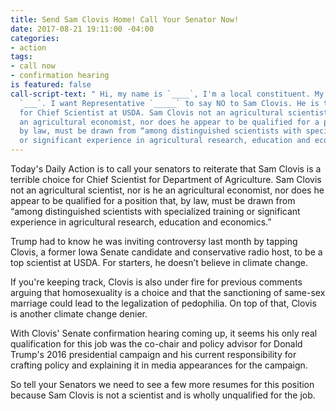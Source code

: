 ```yaml
---
title: Send Sam Clovis Home! Call Your Senator Now!
date: 2017-08-21 19:11:00 -04:00
categories:
- action
tags:
- call now
- confirmation hearing
is featured: false
call-script-text: " Hi, my name is `____`, I'm a local constituent. My zip code is
  `___`. I want Representative `_____` to say NO to Sam Clovis. He is terrible choice
  for Chief Scientist at USDA. Sam Clovis not an agricultural scientist, nor is he
  an agricultural economist, nor does he appear to be qualified for a position that,
  by law, must be drawn from “among distinguished scientists with specialized training
  or significant experience in agricultural research, education and economics.”\n"
---
```


Today's Daily Action is to call your senators to reiterate that Sam Clovis is a terrible choice for Chief Scientist for Department of Agriculture. Sam Clovis not an agricultural scientist, nor is he an agricultural economist, nor does he appear to be qualified for a position that, by law, must be drawn from “among distinguished scientists with specialized training or significant experience in agricultural research, education and economics.”

Trump had to know he was inviting controversy last month by tapping Clovis, a former Iowa Senate candidate and conservative radio host, to be a top scientist at USDA. For starters, he doesn’t believe in climate change.

If you're keeping track, Clovis is also under fire for previous comments arguing that homosexuality is a choice and that the sanctioning of same-sex marriage could lead to the legalization of pedophilia.  On top of that, Clovis is another climate change denier. 

With Clovis' Senate confirmation hearing coming up, it seems his only real qualification for this job was the co-chair and policy advisor for Donald Trump's 2016 presidential campaign and his current responsibility for crafting policy and explaining it in media appearances for the campaign.

 So tell your Senators we need to see a few more resumes for this position because Sam Clovis is not a scientist and is wholly unqualified for the job. 
